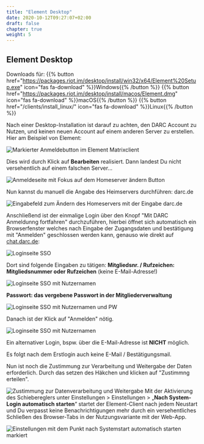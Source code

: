 ```yaml
---
title: "Element Desktop"
date: 2020-10-12T09:27:07+02:00
draft: false
chapter: true
weight: 5
---
```


## Element Desktop

Downloads für: 
{{% button href="https://packages.riot.im/desktop/install/win32/x64/Element%20Setup.exe" icon="fas fa-download" %}}Windows{{% /button %}} 
{{% button href="https://packages.riot.im/desktop/install/macos/Element.dmg" icon="fas fa-download" %}}macOS{{% /button %}} 
{{% button href="/clients/install_linux/" icon="fas fa-download" %}}Linux{{% /button %}}

Nach einer Desktop-Installation ist darauf zu achten, den DARC Account zu Nutzen, und keinen neuen Account auf einem anderen Server zu erstellen. Hier am Beispiel von Element:

![Markierter Anmeldebutton im Element Matrixclient](/images/01_Login2_de.png)

Dies wird durch Klick auf **Bearbeiten** realisiert. Dann landest Du nicht versehentlich auf einem falschen Server...

![Anmeldeseite mit Fokus auf dem Homeserver ändern Button](/images/02_Change-Homeserver_de.png)

Nun kannst du manuell die Angabe des Heimservers durchführen: darc.de

![Eingabefeld zum Ändern des Homeservers mit der Eingabe darc.de](/images/03_Set-Homeserver_de.png)

Anschließend ist der einmalige Login über den Knopf "Mit DARC Anmeldunng fortfahren" durchzuführen, hierbei öffnet sich automatisch ein Browserfenster welches nach Eingabe der Zugangsdaten und bestätigung mit "Anmelden" geschlossen werden kann, genauso wie direkt auf [chat.darc.de](https://chat.darc.de):

![Loginseite SSO](/images/01_sso_page_1.png)

Dort sind folgende Eingaben zu tätigen:
**Mitgliedsnr. / Rufzeichen: Mitgliedsnummer oder Rufzeichen**  (keine E-Mail-Adresse!)

![Loginseite SSO mit Nutzernamen](/images/01_sso_page_2.png)

**Passwort: das vergebene Passwort in der Mitgliederverwaltung**

![Loginseite SSO mit Nutzernamen und PW](/images/01_sso_page_3.png)

Danach ist der Klick auf "Anmelden" nötig.

![Loginseite SSO mit Nutzernamen](/images/01_sso_page_4.png)

Ein alternativer Login, bspw. über die E-Mail-Adresse ist **NICHT** möglich.

Es folgt nach dem Erstlogin auch keine E-Mail / Bestätigungsmail.

Nun ist noch die Zustimmung zur Verarbeitung und Weitergabe der Daten erforderlich. Durch das setzen des Häkchen und klicken auf "Zustimmng erteilen".

![Zustimmung zur Datenverarbeitung und Weitergabe](/images/01_consent_page.png)
Mit der Aktivierung des Schiebereglers unter Einstellungen > Einstellungen > „**Nach System-Login automatisch starten**“ startet der Element-Client nach jedem Neustart und Du verpasst keine Benachrichtigungen mehr durch ein versehentliches Schließen des Browser-Tabs in der Nutzungsvariante mit der Web-App.

![Einstellungen mit dem Punkt nach Systemstart automatisch starten markiert](/images/05_Settings_de.png)

